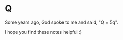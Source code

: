 # Q

Some years ago, God spoke to me and said, "Q = &Sigma;q".

I hope you find these notes helpful :)